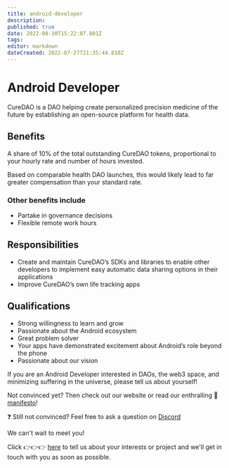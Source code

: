 ```yaml
---
title: android-developer
description: 
published: true
date: 2022-08-30T15:22:07.801Z
tags: 
editor: markdown
dateCreated: 2022-07-27T21:35:44.810Z
---
```


# Android Developer

CureDAO is a DAO helping create personalized precision medicine of the future by establishing an open-source platform for health data.

## Benefits

A share of 10% of the total outstanding CureDAO tokens, proportional to your hourly rate and number of hours invested.

Based on comparable health DAO launches, this would likely lead to far greater compensation than your standard rate.

### Other benefits include
- Partake in governance decisions
- Flexible remote work hours 

## Responsibilities
- Create and maintain CureDAO’s SDKs and libraries to enable other developers to implement easy automatic data sharing options in their applications
- Improve CureDAO’s own life tracking apps

## Qualifications
- Strong willingness to learn and grow
- Passionate about the Android ecosystem
- Great problem solver
- Your apps have demonstrated excitement about Android’s role beyond the phone
- Passionate about our vision

If you are an Android Developer interested in DAOs, the web3 space, and minimizing suffering in the universe, please tell us about yourself!

Not convinced yet? Then check out our website or read our enthralling 📜 [manifesto](https://wiki.curedao.org/)!

❓ Still not convinced? Feel free to ask a question on [Discord](https://discord.com/invite/WtnzBuVkXa!)

We can't wait to meet you!

Click 👉👉👉 [here](https://www.curedao.org/join-us) to tell us about your interests or project and we'll get in touch with you as soon as possible.
